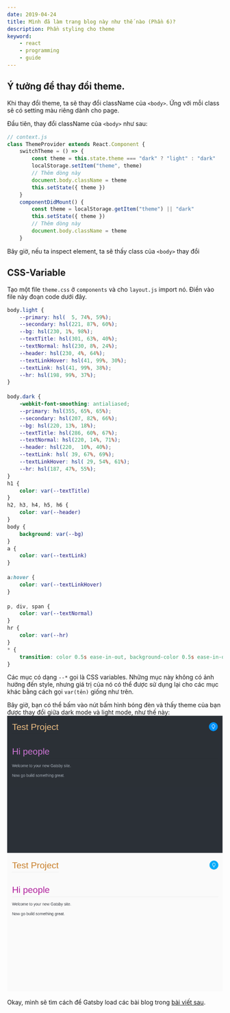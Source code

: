 ```yaml
---
date: 2019-04-24
title: Mình đã làm trang blog này như thế nào (Phần 6)?
description: Phần styling cho theme
keyword:
    - react
    - programming
    - guide
---
```


## Ý tưởng để thay đổi theme.
Khi thay đổi theme, ta sẽ thay đổi className của `<body>`. Ứng với mỗi class sẽ có setting màu riêng dành cho page.

Đầu tiên, thay đổi className của `<body>` như sau:

```js
// context.js
class ThemeProvider extends React.Component {
    switchTheme = () => {
        const theme = this.state.theme === "dark" ? "light" : "dark"
        localStorage.setItem("theme", theme)
        // Thêm dòng này
        document.body.className = theme
        this.setState({ theme })
    }
    componentDidMount() {
        const theme = localStorage.getItem("theme") || "dark"
        this.setState({ theme })
        // Thêm dòng này
        document.body.className = theme
    }
```
 
Bây giờ, nếu ta inspect element, ta sẽ thấy class của `<body>` thay đổi

## CSS-Variable
Tạo một file `theme.css` ở `components` và cho `layout.js` import nó. Điền vào file này đoạn code dưới đây.

```css
body.light {
    --primary: hsl(  5, 74%, 59%);
    --secondary: hsl(221, 87%, 60%);
    --bg: hsl(230, 1%, 98%);
    --textTitle: hsl(301, 63%, 40%);
    --textNormal: hsl(230, 8%, 24%);
    --header: hsl(230, 4%, 64%);
    --textLinkHover: hsl(41, 99%, 30%);
    --textLink: hsl(41, 99%, 38%);
    --hr: hsl(198, 99%, 37%);
}

body.dark {
    -webkit-font-smoothing: antialiased;
    --primary: hsl(355, 65%, 65%);
    --secondary: hsl(207, 82%, 66%);
    --bg: hsl(220, 13%, 18%);
    --textTitle: hsl(286, 60%, 67%);
    --textNormal: hsl(220, 14%, 71%);
    --header: hsl(220,  10%, 40%);
    --textLink: hsl( 39, 67%, 69%);
    --textLinkHover: hsl( 29, 54%, 61%);
    --hr: hsl(187, 47%, 55%);
}
h1 {
    color: var(--textTitle)
}
h2, h3, h4, h5, h6 {
    color: var(--header)
}
body {
    background: var(--bg)
}
a {
    color: var(--textLink)
}

a:hover {
    color: var(--textLinkHover)
}

p, div, span {
    color: var(--textNormal)
}
hr {
    color: var(--hr)
}
* {
    transition: color 0.5s ease-in-out, background-color 0.5s ease-in-out;
}
```

Các mục có dạng `--*` gọi là CSS variables. Những mục này không có ảnh hưởng đến style, nhưng giá trị của nó có thể được sử dụng lại cho các mục khác bằng cách gọi `var(tên)` giống như trên.

Bây giờ, bạn có thể bấm vào nút bấm hình bóng đèn và thấy theme của bạn được thay đổi giữa dark mode và light mode, như thế này:
![dark](dark.png)
![light](light.png)

Okay, mình sẽ tìm cách để Gatsby load các bài blog trong [bài viết sau](/blog-guide-7).
